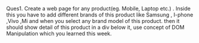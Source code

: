 Ques1. Create a web page for any product(eg. Mobile, Laptop etc.) . Inside this you have to add different brands of this product like Samsung , I-phone ,Vivo ,Mi and when you select any brand model of this product. then it should show detail of this product in a div below it, use concept of DOM Manipulation which you learned this week.